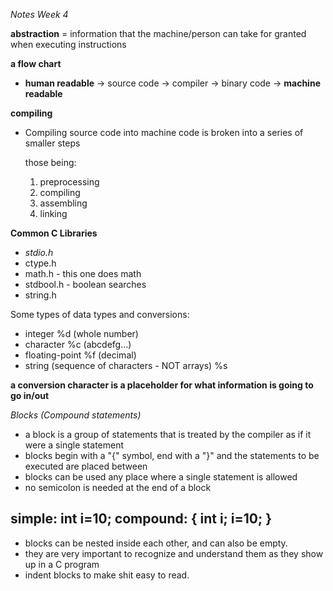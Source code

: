 *Notes Week 4*

__abstraction__ = information that the machine/person can take for granted when executing instructions

__a flow chart__

  - __human readable__ -> source code -> compiler -> binary code -> __machine readable__

**compiling**

- Compiling source code into machine code is broken into a series of smaller steps

  those being:
    1. preprocessing
    2. compiling
    3. assembling
    4. linking

**Common C Libraries**
  - *stdio.h*
  - ctype.h
  - math.h - this one does math
  - stdbool.h - boolean searches
  - string.h

Some types of data types and conversions:
  - integer %d (whole number)
  - character %c (abcdefg...)
  - floating-point %f (decimal)
  - string (sequence of characters - NOT arrays) %s

  **a conversion character is a placeholder for what information is going to go in/out**

*Blocks (Compound statements)*

  - a block is a group of statements that is treated by the compiler as if it were a single statement
  - blocks begin with a "{" symbol, end with a "}" and the statements to be executed are placed between
  - blocks can be used any place where a single statement is allowed
  - no semicolon is needed at the end of a block

  simple: int i=10;
  compound:
  {
    int i;
    i=10;
  }
----------------------------------------------------------------
  - blocks can be nested inside each other, and can also be empty.
  - they are very important to recognize and understand them as they show up in a C program
  - indent blocks to make shit easy to read.
